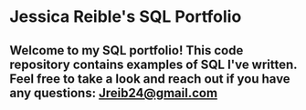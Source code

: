 # Jessica Reible's SQL Portfolio

## Welcome to my SQL portfolio! This code repository contains examples of SQL I've written. Feel free to take a look and reach out if you have any questions: Jreib24@gmail.com
